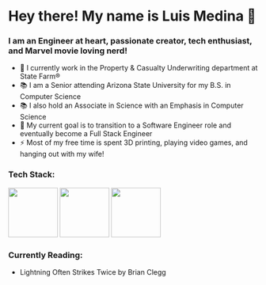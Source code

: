 # Hey there! My name is Luis Medina 👋 
### I am an Engineer at heart, passionate creator, tech enthusiast, and Marvel movie loving nerd!

  - 🏢 I currently work in the Property & Casualty Underwriting department at State Farm®
  - 📚 I am a Senior attending Arizona State University for my B.S. in Computer Science
  - 📚 I also hold an Associate in Science with an Emphasis in Computer Science
  - 🥅 My current goal is to transition to a Software Engineer role and eventually become a Full Stack Engineer
  - ⚡ Most of my free time is spent 3D printing, playing video games, and hanging out with my wife!
  
### Tech Stack:
‎<img src="https://user-images.githubusercontent.com/69488378/220828145-3f695104-67d1-4ab6-906b-e2ca17c7f2ab.png" width="100" height="100">
<img src="https://user-images.githubusercontent.com/69488378/220828205-27b30508-044c-4d9a-9635-4aaa3fb8d60b.png" width="100" height="100">
<img src="https://user-images.githubusercontent.com/69488378/220828298-c80eedeb-3f61-4873-8db9-687133730a84.png" width="100" height="100">‎
 
### Currently Reading:
  - Lightning Often Strikes Twice by Brian Clegg





